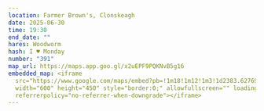 ```yaml
---
location: Farmer Brown's, Clonskeagh
date: 2025-06-30
time: 19:30
end_date: ""
hares: Woodworm
hash: I ♥ Monday
number: "391"
map_url: https://maps.app.goo.gl/x2uEPF9PQKNvB5g16
embedded_map: <iframe
  src="https://www.google.com/maps/embed?pb=!1m18!1m12!1m3!1d2383.627692922823!2d-6.241325622971123!3d53.314113672279994!2m3!1f0!2f0!3f0!3m2!1i1024!2i768!4f13.1!3m3!1m2!1s0x48670fdcc06edf93%3A0x2ee02d25b5aa3d81!2sFarmer%20Browns%20Clonskeagh!5e0!3m2!1sen!2suk!4v1749134959604!5m2!1sen!2suk"
  width="600" height="450" style="border:0;" allowfullscreen="" loading="lazy"
  referrerpolicy="no-referrer-when-downgrade"></iframe>
---
```

